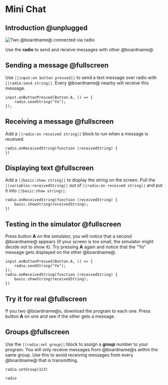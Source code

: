 # Mini Chat

## Introduction @unplugged

![Two @boardname@ connected via radio](/calliope/tutorials/06_mini_chat_animation.gif)

Use the **radio** to send and receive messages with other @boardname@.

## Sending a message @fullscreen

Use ``||input:on button pressed||`` to send a text message over radio with ``||radio:send string||``.
Every @boardname@ nearby will receive this message.

```blocks
input.onButtonPressed(Button.A, () => {
    radio.sendString("Yo");
});
```

## Receiving a message @fullscreen

Add a ``||radio:on received string||`` block to run when a message is received. 

```blocks
radio.onReceivedString(function (receivedString) {
})
```

## Displaying text @fullscreen

Add a ``||basic:show string||`` to display the string on the screen. Pull the ``||variables:receivedString||`` out of ``||radio:on received string||`` and put it into ``||basic:show string||``.

```blocks
radio.onReceivedString(function (receivedString) {
    basic.showString(receivedString);
})
```

## Testing in the simulator @fullscreen

Press button **A** on the simulator, you will notice that a second @boardname@ appears (if your screen is too small, the simulator might decide not to show it). Try pressing **A** again and notice that the "Yo" message gets displayed on the other @boardname@.

```blocks
input.onButtonPressed(Button.A, () => {
    radio.sendString("Yo");
});
radio.onReceivedString(function (receivedString) {
    basic.showString(receivedString);
})
```

## Try it for real @fullscreen

If you two @boardname@s, download the program to each one. Press button **A** on one and see if the other gets a message.

## Groups @fullscreen

Use the ``||radio:set group||`` block to assign a **group** number to your program. You will only receive messages from @boardname@s within the same group. Use this to avoid receiving messages from every @boardname@ that is transmitting.

```blocks
radio.setGroup(123)
```


```package
radio
```
